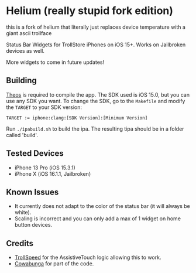 # Helium (really stupid fork edition)
this is a fork of helium that literally just replaces device temperature with a giant ascii trollface

Status Bar Widgets for TrollStore iPhones on iOS 15+. Works on Jailbroken devices as well.

More widgets to come in future updates!

## Building
[Theos](https://theos.dev) is required to compile the app. The SDK used is iOS 15.0, but you can use any SDK you want.
To change the SDK, go to the `Makefile` and modify the `TARGET` to your SDK version:
```
TARGET := iphone:clang:[SDK Version]:[Minimum Version]
```
Run `./ipabuild.sh` to build the ipa. The resulting tipa should be in a folder called 'build'.

## Tested Devices
- iPhone 13 Pro (iOS 15.3.1)
- iPhone X (iOS 16.1.1, Jailbroken)

## Known Issues
- It currently does not adapt to the color of the status bar (it will always be white).
- Scaling is incorrect and you can only add a max of 1 widget on home button devices.

## Credits
- [TrollSpeed](https://github.com/Lessica/TrollSpeed) for the AssistiveTouch logic allowing this to work.
- [Cowabunga](https://github.com/leminlimez/Cowabunga) for part of the code.